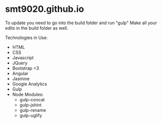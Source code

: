 # smt9020.github.io


To update you need to go into the build folder and run "gulp"
Make all your edits in the build folder as well. 

Technologies in Use:

- HTML
- CSS
- Javascript
- JQuery
- Bootstrap <3
- Angular
- Jasmine
- Google Analytics
- Gulp
- Node Modules:
	- gulp-concat
	- gulp-jshint
	- gulp-rename
	- gulp-uglify
